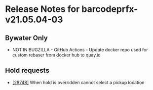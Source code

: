 
# Release Notes for barcodeprfx-v21.05.04-03

## Bywater Only

- NOT IN BUGZILLA - GitHub Actions - Update docker repo used for custom rebaser from docker hub to quay.io

## Hold requests

- [[28748]](http://bugs.koha-community.org/bugzilla3/show_bug.cgi?id=28748) When hold is overridden cannot select a pickup location



